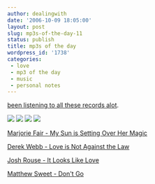 ```yaml
---
author: dealingwith
date: '2006-10-09 18:05:00'
layout: post
slug: mp3s-of-the-day-11
status: publish
title: mp3s of the day
wordpress_id: '1738'
categories:
 - love
 - mp3 of the day
 - music
 - personal notes
---
```


[been listening to all these records alot][1].

[![][2]][3] [![][4]][5] [![][6]][7] [![][8]][9]

[Marjorie Fair - My Sun is Setting Over Her Magic][10]

[Derek Webb - Love is Not Against the Law][11]

[Josh Rouse - It Looks Like Love][12]

[Matthew Sweet - Don't Go][13]

   [1]: http://www.last.fm/user/dealingwith/charts/?charttype=recenttracks

   [2]: http://images.amazon.com/images/P/B0009VBU6I.01._SCTHUMBZZZ_.jpg

   [3]: http://www.amazon.com/Self-Help-Serenade-Marjorie-Fair/dp/B0009VBU6I/sr=1-1/qid=1160436276/ref=pd_bbs_1/102-3685726-9396143?ie=UTF8&s=music

   [4]: http://images.amazon.com/images/P/B000CC3SEG.01._SCTHUMBZZZ_.jpg

   [5]: http://freederekwebb.com

   [6]: http://images.amazon.com/images/P/B000EHQ850.01._SCTHUMBZZZ_V58640157_.jpg

   [7]: http://www.amazon.com/exec/obidos/search-handle-url/102-3685726-9396143?%5Fencoding=UTF8&search-type=ss&index=music&field-artist=Josh%20Rouse

   [8]: http://ec1.images-amazon.com/images/P/B000FJA9OI.01._SCTHUMBZZZ_V67099655_.jpg

   [9]: http://www.amazon.com/Girlfriend-Matthew-Sweet/dp/B000FJA9OI/sr=1-1/qid=1160436405/ref=pd_bbs_1/102-3685726-9396143?ie=UTF8&s=music

   [10]: http://daniel.iaspiretonothing.com/blog/files/2006/10/Marjorie%20Fair%20-%20Self%20Help%20Serenade%20-%2012%20-%20My%20Sun%20Is%20Setting%20Over%20Her%20Magic.mp3

   [11]: http://daniel.iaspiretonothing.com/blog/files/2006/10/Derek%20Webb%20-%2011%20-%20Love%20Is%20Not%20Against%20The%20Law.mp3

   [12]: http://daniel.iaspiretonothing.com/blog/files/2006/10/Josh%20Rouse%20-%20Subtitulo%20-%203%20-%20It%20Looks%20Like%20Love.mp3

   [13]: http://daniel.iaspiretonothing.com/blog/files/2006/10/Matthew%20Sweet%20-%20Girlfriend%20-%2011%20-%20Don't%20Go.mp3

